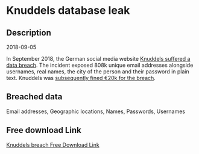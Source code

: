 # Knuddels database leak

## Description

2018-09-05

In September 2018, the German social media website <a href="https://forum.knuddels.de/ubbthreads.php?ubb=showflat&Number=2916081" target="_blank" rel="noopener">Knuddels suffered a data breach</a>. The incident exposed 808k unique email addresses alongside usernames, real names, the city of the person and their password in plain text. Knuddels was <a href="https://blog.avira.com/german-flirting-network-gets-fined-20000e-for-leaking-user-information/" target="_blank" rel="noopener">subsequently fined €20k for the breach</a>.

## Breached data

Email addresses, Geographic locations, Names, Passwords, Usernames

## Free download Link

[Knuddels breach Free Download Link](https://tinyurl.com/2b2k277t)